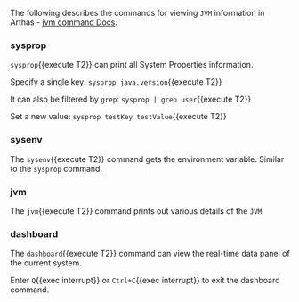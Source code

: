 The following describes the commands for viewing `JVM` information in Arthas - [jvm command Docs](https://arthas.aliyun.com/en/doc/jvm.html).

### sysprop

`sysprop`{{execute T2}} can print all System Properties information.

Specify a single key: `sysprop java.version`{{execute T2}}

It can also be filtered by `grep`: `sysprop | grep user`{{execute T2}}

Set a new value: `sysprop testKey testValue`{{execute T2}}

### sysenv

The `sysenv`{{execute T2}} command gets the environment variable. Similar to the `sysprop` command.

### jvm

The `jvm`{{execute T2}} command prints out various details of the `JVM`.

### dashboard

The `dashboard`{{execute T2}} command can view the real-time data panel of the current system.

Enter `Q`{{exec interrupt}} or `Ctrl+C`{{exec interrupt}} to exit the dashboard command.
